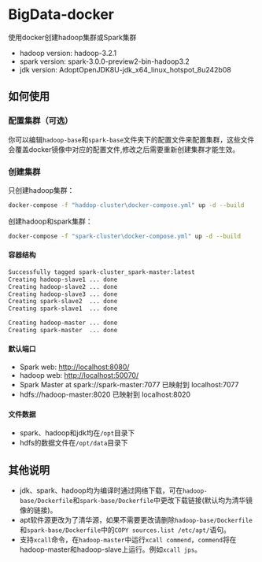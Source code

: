 # BigData-docker

使用docker创建hadoop集群或Spark集群

- hadoop version: hadoop-3.2.1
- spark version: spark-3.0.0-preview2-bin-hadoop3.2
- jdk version: AdoptOpenJDK8U-jdk_x64_linux_hotspot_8u242b08

## 如何使用

### 配置集群（可选）

你可以编辑`hadoop-base`和`spark-base`文件夹下的配置文件来配置集群，这些文件会覆盖docker镜像中对应的配置文件,修改之后需要重新创建集群才能生效。

### 创建集群

只创建hadoop集群：

```bash
docker-compose -f "haddop-cluster\docker-compose.yml" up -d --build
```

创建hadoop和spark集群：

```bash
docker-compose -f "spark-cluster\docker-compose.yml" up -d --build
```

#### 容器结构

```bash
Successfully tagged spark-cluster_spark-master:latest
Creating hadoop-slave1 ... done
Creating hadoop-slave2 ... done
Creating hadoop-slave3 ... done
Creating spark-slave2  ... done
Creating spark-slave1  ... done

Creating hadoop-master ... done
Creating spark-master  ... done
```

#### 默认端口

- Spark web: <http://localhost:8080/>
- hadoop web: <http://localhost:50070/>
- Spark Master at spark://spark-master:7077  已映射到 localhost:7077
- hdfs://hadoop-master:8020  已映射到 localhost:8020

#### 文件数据

- spark、hadoop和jdk均在`/opt`目录下
- hdfs的数据文件在`/opt/data`目录下

## 其他说明

- jdk、spark、hadoop均为编译时通过网络下载，可在`hadoop-base/Dockerfile`和`spark-base/Dockerfile`中更改下载链接(默认均为清华镜像的链接)。
- apt软件源更改为了清华源，如果不需要更改请删除`hadoop-base/Dockerfile`和`spark-base/Dockerfile`中的`COPY sources.list /etc/apt/`语句。
- 支持`xcall`命令，在`hadoop-master`中运行`xcall commend`，`commend`将在hadoop-master和hadoop-slave上运行。例如`xcall jps`。
